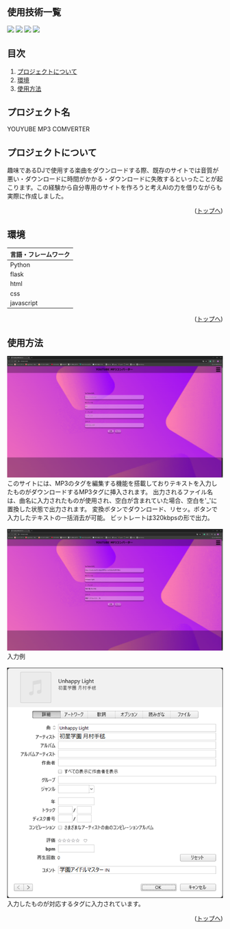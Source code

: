 <div id="top"></div>

## 使用技術一覧
<p>
<img src="https://img.shields.io/badge/-javascript-888888.svg?logo=javascript&style=plastic">
<img src="https://img.shields.io/badge/-python-888888.svg?logo=python&style=plastic">
<img src="https://img.shields.io/badge/-html-888888.svg?logo=html&style=plastic">
<img src="https://img.shields.io/badge/-css-888888.svg?logo=css&style=plastic">

 
</p>

## 目次

1. [プロジェクトについて](#プロジェクトについて)
2. [環境](#環境)
3. [使用方法](#使用方法)


<!-- プロジェクト名を記載 -->

## プロジェクト名

YOUYUBE MP3 COMVERTER

<!-- プロジェクトについて -->

## プロジェクトについて

趣味であるDJで使用する楽曲をダウンロードする際、既存のサイトでは音質が悪い・ダウンロードに時間がかかる・ダウンロードに失敗するといったことが起こります。この経験から自分専用のサイトを作ろうと考えAIの力を借りながらも実際に作成しました。



<p align="right">(<a href="#top">トップへ</a>)</p>

## 環境

| 言語・フレームワーク  | 
| --------------------- |
| Python                |
| flask                |
| html |
| css                 |
| javascript               |



<p align="right">(<a href="#top">トップへ</a>)</p>

## 使用方法

<img src="youtube_mp3_images/YouTube MP3コンバータ - Google Chrome 2025_03_12 22_10_08.png">\
このサイトには、MP3のタグを編集する機能を搭載しておりテキストを入力したものがダウンロードするMP3タグに挿入されます。
出力されるファイル名は、曲名に入力されたものが使用され、空白が含まれていた場合、空白を'_'に置換した状態で出力されます。
変換ボタンでダウンロード、リセッ。ボタンで入力したテキストの一括消去が可能。
ビットレートは320kbpsの形で出力。
<br>
<br>
<img src="youtube_mp3_images/YouTube MP3コンバータ - Google Chrome 2025_03_12 22_15_16.png">
入力例
<br>
<br>
<img src="youtube_mp3_images/曲の情報 2025_03_12 22_19_18.png">
入力したものが対応するタグに入力されています。


<p align="right">(<a href="#top">トップへ</a>)</p>

